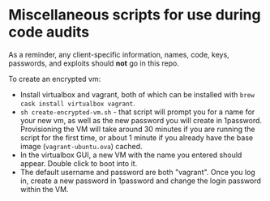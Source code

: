 # Miscellaneous scripts for use during code audits

As a reminder, any client-specific information, names, code, keys, passwords, and exploits should **not** go in this repo.

To create an encrypted vm:
- Install virtualbox and vagrant, both of which can be installed with `brew cask install virtualbox vagrant`.
- `sh create-encrypted-vm.sh` - that script will prompt you for a name for your new vm, as well as the new password you will create in 1password.  Provisioning the VM will take around 30 minutes if you are running the script for the first time, or about 1 minute if you already have the base image (`vagrant-ubuntu.ova`) cached.
- In the virtualbox GUI, a new VM with the name you entered should appear.  Double click to boot into it.
- The default username and password are both "vagrant".  Once you log in, create a new password in 1password and change the login password within the VM.
